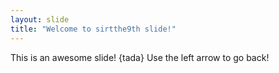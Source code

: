 ```yaml
---
layout: slide
title: "Welcome to sirtthe9th slide!"
---
```

This is an awesome slide! {tada}
Use the left arrow to go back!
